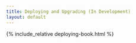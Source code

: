 ```yaml
---
title: Deploying and Upgrading (In Development)
layout: default
---
```


{% include_relative deploying-book.html %}
